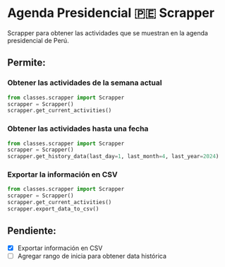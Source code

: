 # Agenda Presidencial 🇵🇪 Scrapper
Scrapper para obtener las actividades que se muestran en la agenda presidencial de Perú.

## Permite:
### Obtener las actividades de la semana actual
```python
from classes.scrapper import Scrapper
scrapper = Scrapper()
scrapper.get_current_activities()
```

### Obtener las actividades hasta una fecha
```python
from classes.scrapper import Scrapper
scrapper = Scrapper()
scrapper.get_history_data(last_day=1, last_month=4, last_year=2024)
```

### Exportar la información en CSV
```python
from classes.scrapper import Scrapper
scrapper = Scrapper()
scrapper.get_current_activities()
scrapper.export_data_to_csv()

```

## Pendiente:
- [x] Exportar información en CSV
- [ ] Agregar rango de inicia para obtener data histórica
